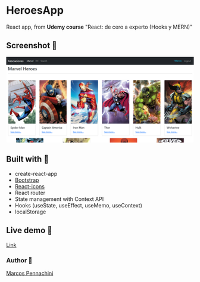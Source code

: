 # HeroesApp

React app, from **Udemy course** "React: de cero a experto (Hooks y MERN)"

## Screenshot 📸

![screenshot](./screenshot.png)

## Built with 🔨

- create-react-app
- [Bootstrap](https://getbootstrap.com/)
- [React-icons](https://react-icons.github.io/react-icons)
- React router
- State management with Context API
- Hooks (useState, useEffect, useMemo, useContext)
- localStorage

## Live demo 📎

[Link](https://heroes-app-seven.vercel.app)

### Author 🧔

[Marcos Pennachini](https://linkedin/in/marcos-pennachini)

